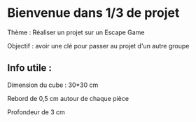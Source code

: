 # Bienvenue dans 1/3 de projet 


Thème : Réaliser un projet sur un Escape Game 

Objectif : avoir une clé pour passer au projet d'un autre groupe



## Info utile :
Dimension du cube : 30*30 cm  

Rebord de 0,5 cm autour de chaque pièce 

Profondeur de 3 cm   

